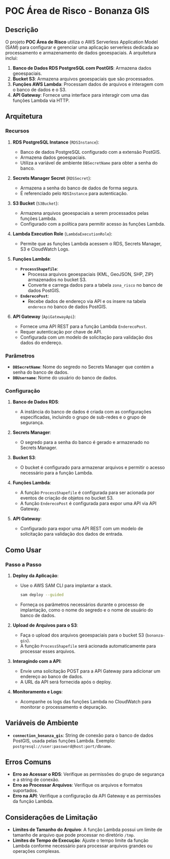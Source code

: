 # POC Área de Risco - Bonanza GIS
## Descrição

O projeto **POC Área de Risco** utiliza o AWS Serverless Application Model (SAM) para configurar e gerenciar uma aplicação serverless dedicada ao processamento e armazenamento de dados geoespaciais. A arquitetura inclui:

1. **Banco de Dados RDS PostgreSQL com PostGIS**: Armazena dados geoespaciais.
2. **Bucket S3**: Armazena arquivos geoespaciais que são processados.
3. **Funções AWS Lambda**: Processam dados de arquivos e interagem com o banco de dados e o S3.
4. **API Gateway**: Fornece uma interface para interagir com uma das funções Lambda via HTTP.

## Arquitetura

### Recursos

1. **RDS PostgreSQL Instance** (`RDSInstance`): 
   - Banco de dados PostgreSQL configurado com a extensão PostGIS.
   - Armazena dados geoespaciais.
   - Utiliza a variável de ambiente `DBSecretName` para obter a senha do banco.

2. **Secrets Manager Secret** (`RDSSecret`):
   - Armazena a senha do banco de dados de forma segura.
   - É referenciado pelo `RDSInstance` para autenticação.

3. **S3 Bucket** (`S3Bucket`):
   - Armazena arquivos geoespaciais a serem processados pelas funções Lambda.
   - Configurado com a política para permitir acesso às funções Lambda.

4. **Lambda Execution Role** (`LambdaExecutionRole`):
   - Permite que as funções Lambda acessem o RDS, Secrets Manager, S3 e CloudWatch Logs.

5. **Funções Lambda**:
   - **`ProcessShapefile`**:
     - Processa arquivos geoespaciais (KML, GeoJSON, SHP, ZIP) armazenados no bucket S3.
     - Converte e carrega dados para a tabela `zona_risco` no banco de dados PostGIS.
   - **`EnderecoPost`**:
     - Recebe dados de endereço via API e os insere na tabela `endereco` no banco de dados PostGIS.

6. **API Gateway** (`ApiGatewayApi`):
   - Fornece uma API REST para a função Lambda `EnderecoPost`.
   - Requer autenticação por chave de API.
   - Configurada com um modelo de solicitação para validação dos dados do endereço.

### Parâmetros

- **`DBSecretName`**: Nome do segredo no Secrets Manager que contém a senha do banco de dados.
- **`DBUsername`**: Nome do usuário do banco de dados.

### Configuração

1. **Banco de Dados RDS**: 
   - A instância do banco de dados é criada com as configurações especificadas, incluindo o grupo de sub-redes e o grupo de segurança.

2. **Secrets Manager**: 
   - O segredo para a senha do banco é gerado e armazenado no Secrets Manager.

3. **Bucket S3**: 
   - O bucket é configurado para armazenar arquivos e permitir o acesso necessário para a função Lambda.

4. **Funções Lambda**: 
   - A função `ProcessShapefile` é configurada para ser acionada por eventos de criação de objetos no bucket S3.
   - A função `EnderecoPost` é configurada para expor uma API via API Gateway.

5. **API Gateway**: 
   - Configurado para expor uma API REST com um modelo de solicitação para validação dos dados de entrada.

## Como Usar

### Passo a Passo

1. **Deploy da Aplicação**:
   - Use o AWS SAM CLI para implantar a stack.
     ```bash
     sam deploy --guided
     ```
   - Forneça os parâmetros necessários durante o processo de implantação, como o nome do segredo e o nome de usuário do banco de dados.

2. **Upload de Arquivos para o S3**:
   - Faça o upload dos arquivos geoespaciais para o bucket S3 (`bonanza-gis`).
   - A função `ProcessShapefile` será acionada automaticamente para processar esses arquivos.

3. **Interagindo com a API**:
   - Envie uma solicitação POST para a API Gateway para adicionar um endereço ao banco de dados.
   - A URL da API será fornecida após o deploy.

4. **Monitoramento e Logs**:
   - Acompanhe os logs das funções Lambda no CloudWatch para monitorar o processamento e depuração.

## Variáveis de Ambiente

- **`connection_bonanza_gis`**: String de conexão para o banco de dados PostGIS, usada pelas funções Lambda. Exemplo: `postgresql://user:password@host:port/dbname`.

## Erros Comuns

- **Erro ao Acessar o RDS**: Verifique as permissões do grupo de segurança e a string de conexão.
- **Erro ao Processar Arquivos**: Verifique os arquivos e formatos suportados.
- **Erro na API**: Verifique a configuração da API Gateway e as permissões da função Lambda.

## Considerações de Limitação

- **Limites de Tamanho do Arquivo**: A função Lambda possui um limite de tamanho de arquivo que pode processar no diretório `/tmp`.
- **Limites de Tempo de Execução**: Ajuste o tempo limite da função Lambda conforme necessário para processar arquivos grandes ou operações complexas.